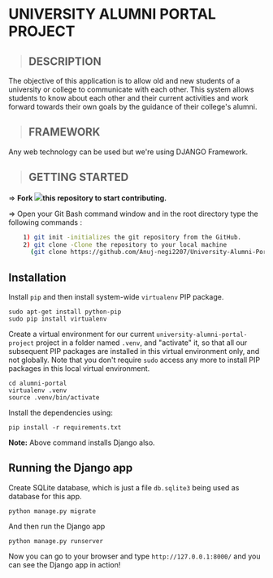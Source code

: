 # **UNIVERSITY ALUMNI PORTAL PROJECT**

>## DESCRIPTION
The objective of this application is to allow old and new students of a university or college to communicate with each other. This system allows students to know about each other and their current activities and work forward towards their own goals by the guidance of their college's alumni. 

>## FRAMEWORK
Any web technology can be used but we're using DJANGO Framework.


>## GETTING STARTED

=> **Fork <a href=https://github.com/Anuj-negi2207/University-Alumni-Portal-Project><img src="https://img.icons8.com/ios/24/000000/code-fork.png"></a>this repository to start contributing.**

=> Open your Git Bash command window and in the root directory type the following commands :
```bash
    1) git init -initializes the git repository from the GitHub. 
    2) git clone -Clone the repository to your local machine
      (git clone https://github.com/Anuj-negi2207/University-Alumni-Portal-Project.git)
``` 

Installation
------------

Install `pip` and then install system-wide `virtualenv` PIP package.

    sudo apt-get install python-pip
    sudo pip install virtualenv

Create a virtual environment for our current `university-alumni-portal-project` project in a
folder named `.venv`, and "activate" it, so that all our subsequent PIP
packages are installed in this virtual environment only, and not globally. Note
that you don't require `sudo` access any more to install PIP packages in this
local virtual environment.

    cd alumni-portal
    virtualenv .venv
    source .venv/bin/activate


Install the dependencies using:

    pip install -r requirements.txt

**Note:** Above command installs Django also.

Running the Django app
----------------------

Create SQLite database, which is just a file `db.sqlite3` being used as
database for this app.

    python manage.py migrate

And then run the Django app

    python manage.py runserver

Now you can go to your browser and type `http://127.0.0.1:8000/` and you can
see the Django app in action!
